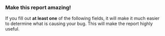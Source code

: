### Make this report amazing!

If you fill out __at least one__ of the following fields, it will make it much easier to determine what is causing your bug. This will make the report highly useful.
